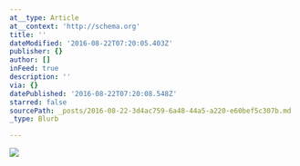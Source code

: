 ```yaml
---
at__type: Article
at__context: 'http://schema.org'
title: ''
dateModified: '2016-08-22T07:20:05.403Z'
publisher: {}
author: []
inFeed: true
description: ''
via: {}
datePublished: '2016-08-22T07:20:08.548Z'
starred: false
sourcePath: _posts/2016-08-22-3d4ac759-6a48-44a5-a220-e60bef5c307b.md
_type: Blurb

---
```

![](https://the-grid-user-content.s3-us-west-2.amazonaws.com/6ce2bc14-cc09-45d4-9645-7d66f349a450.jpg)